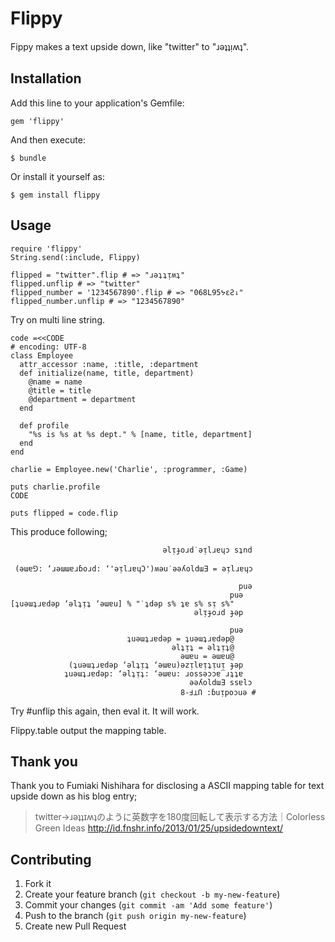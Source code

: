 # Flippy

Fippy makes a text upside down, like "twitter" to "ɹəʇʇᴉʍʇ".

## Installation

Add this line to your application's Gemfile:

    gem 'flippy'

And then execute:

    $ bundle

Or install it yourself as:

    $ gem install flippy

## Usage

    require 'flippy'
    String.send(:include, Flippy)
    
    flipped = "twitter".flip # => "ɹəʇʇᴉʍʇ"
    flipped.unflip # => "twitter"
    flipped_number = '1234567890'.flip # => "068L95ᔭεƧ⇂"
    flipped_number.unflip # => "1234567890"

Try on multi line string.

    code =<<CODE
    # encoding: UTF-8
    class Employee
      attr_accessor :name, :title, :department
      def initialize(name, title, department)
        @name = name
        @title = title
        @department = department
      end

      def profile
        "%s is %s at %s dept." % [name, title, department]
      end
    end

    charlie = Employee.new('Charlie', :programmer, :Game)

    puts charlie.profile
    CODE

    puts flipped = code.flip


This produce following;

                                      əlᴉɟoɹd˙əᴉlɹɐɥɔ sʇnd

     (əɯɐ⅁: ‘ɹəɯɯɐɹɓoɹd: ‘'əᴉlɹɐɥƆ')ʍəu˙əəʎoldɯƎ = əᴉlɹɐɥɔ

                                                       puə
                                                     puə  
    [ʇuəɯʇɹɐdəp ‘əlʇᴉʇ ‘əɯɐu] % "˙ʇdəp s% ʇɐ s% sᴉ s%"    
                                             əlᴉɟoɹd ɟəp  

                                                     puə  
                              ʇuəɯʇɹɐdəp = ʇuəɯʇɹɐdəp@    
                                        əlʇᴉʇ = əlʇᴉʇ@    
                                          əɯɐu = əɯɐu@    
                 (ʇuəɯʇɹɐdəp ‘əlʇᴉʇ ‘əɯɐu)əzᴉlɐᴉʇᴉuᴉ ɟəp  
                ʇuəɯʇɹɐdəp: ‘əlʇᴉʇ: ‘əɯɐu: ɹossəɔɔɐ‾ɹʇʇɐ  
                                            əəʎoldɯƎ ssɐlɔ
                                          8-Ⅎ⊥Ո :ɓuᴉpoɔuə #

Try #unflip this again, then eval it. It will work.

Flippy.table output the mapping table.

## Thank you

Thank you to Fumiaki Nishihara for disclosing a ASCII mapping table for text upside down as his blog entry;

> twitter→ɹəʇʇɪʍʇのように英数字を180度回転して表示する方法｜Colorless Green Ideas
> http://id.fnshr.info/2013/01/25/upsidedowntext/



## Contributing

1. Fork it
2. Create your feature branch (`git checkout -b my-new-feature`)
3. Commit your changes (`git commit -am 'Add some feature'`)
4. Push to the branch (`git push origin my-new-feature`)
5. Create new Pull Request
